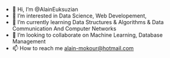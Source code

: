 - 👋 Hi, I’m @AlainEuksuzian
- 👀 I’m interested in Data Science, Web Developement, 
- 🌱 I’m currently learning Data Structures & Algorithms & Data Communication And Computer Networks
- 💞️ I’m looking to collaborate on Machine Learning, Database Management
- 📫 How to reach me alain-mokour@hotmail.com





<!---
AlainEuksuzian/AlainEuksuzian is a ✨ special ✨ repository because its `README.md` (this file) appears on your GitHub profile.
You can click the Preview link to take a look at your changes.
--->
